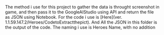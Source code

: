 The method i use for this project to gather the data is throught screenshot in game, and then pass it to the GoogleAIStudio using API and return the file as JSON using Notebook. For the code i use is [Here](ver. 1.1.59.147.2/Heroes/CodetoExtractthepict). And All the JSON in this folder is the output of the code. The naming i use is Heroes Name, with no addition
